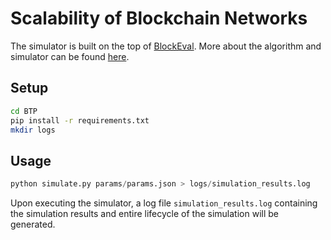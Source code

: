 # Scalability of Blockchain Networks

The simulator is built on the top of [BlockEval](https://github.com/deepakgouda/BlockEval). More about the algorithm and simulator can be found [here](https://docs.google.com/document/d/1rB9lp8E5DQ6BXFdl3mfWjlItKq1i_78THTsPUrD1aXc/edit#).

## Setup
```bash
cd BTP
pip install -r requirements.txt
mkdir logs
```

## Usage 
```python
python simulate.py params/params.json > logs/simulation_results.log
```

Upon executing the simulator, a log file ```simulation_results.log``` containing the simulation results and entire lifecycle of the simulation will be generated.
